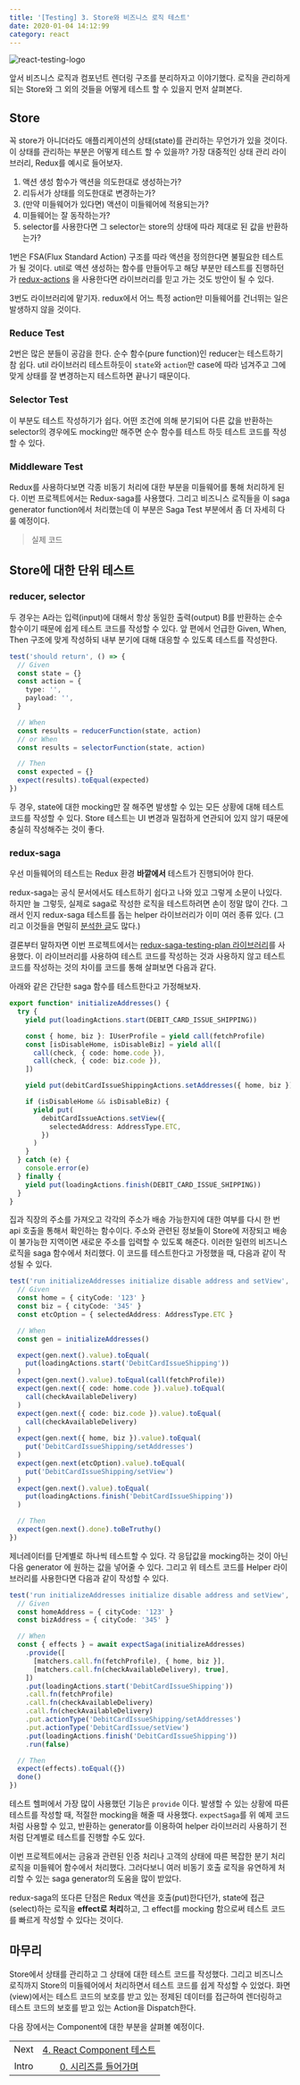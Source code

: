 ```yaml
---
title: '[Testing] 3. Store와 비즈니스 로직 테스트'
date: 2020-01-04 14:12:99
category: react
---
```


![react-testing-logo](./images/react-testing-logo.png)

앞서 비즈니스 로직과 컴포넌트 렌더링 구조를 분리하자고 이야기했다. 로직을 관리하게 되는 Store와 그 외의 것들을 어떻게 테스트 할 수 있을지 먼저 살펴본다.

## Store

꼭 store가 아니더라도 애플리케이션의 상태(state)를 관리하는 무언가가 있을 것이다. 이 상태를 관리하는 부분은 어떻게 테스트 할 수 있을까? 가장 대중적인 상태 관리 라이브러리, Redux를 예시로 들어보자.

1. 액션 생성 함수가 액션을 의도한대로 생성하는가?
2. 리듀서가 상태를 의도한대로 변경하는가?
3. (만약 미들웨어가 있다면) 액션이 미들웨어에 적용되는가?
4. 미들웨어는 잘 동작하는가?
5. selector를 사용한다면 그 selector는 store의 상태에 따라 제대로 된 값을 반환하는가?

1번은 FSA(Flux Standard Action) 구조를 따라 액션을 정의한다면 불필요한 테스트가 될 것이다. util로 액션 생성하는 함수를 만들어두고 해당 부분만 테스트를 진행하던가 [redux-actions](https://github.com/redux-utilities/redux-actions) 을 사용한다면 라이브러리를 믿고 가는 것도 방안이 될 수 있다.

3번도 라이브러리에 맡기자. redux에서 어느 특정 action만 미들웨어를 건너뛰는 일은 발생하지 않을 것이다.

### Reduce Test

2번은 많은 분들이 공감을 한다. 순수 함수(pure function)인 reducer는 테스트하기 참 쉽다. util 라이브러리 테스트하듯이 `state`와 `action`만 case에 따라 넘겨주고 그에 맞게 상태를 잘 변경하는지 테스트하면 끝나기 때문이다.

### Selector Test

이 부분도 테스트 작성하기가 쉽다. 어떤 조건에 의해 분기되어 다른 값을 반환하는 selector의 경우에도 mocking만 해주면 순수 함수를 테스트 하듯 테스트 코드를 작성할 수 있다.

### Middleware Test

Redux를 사용하다보면 각종 비동기 처리에 대한 부분을 미들웨어를 통해 처리하게 된다. 이번 프로젝트에서는 Redux-saga를 사용했다. 그리고 비즈니스 로직들을 이 saga generator function에서 처리했는데 이 부분은 Saga Test 부분에서 좀 더 자세히 다룰 예정이다.

> 실제 코드

## Store에 대한 단위 테스트

### reducer, selector

두 경우는 A라는 입력(input)에 대해서 항상 동일한 출력(output) B를 반환하는 순수 함수이기 때문에 쉽게 테스트 코드를 작성할 수 있다. 앞 편에서 언급한 Given, When, Then 구조에 맞게 작성하되 내부 분기에 대해 대응할 수 있도록 테스트를 작성한다.

```ts
test('should return', () => {
  // Given
  const state = {}
  const action = {
    type: '',
    payload: '',
  }

  // When
  const results = reducerFunction(state, action)
  // or When
  const results = selectorFunction(state, action)

  // Then
  const expected = {}
  expect(results).toEqual(expected)
})
```

두 경우, state에 대한 mocking만 잘 해주면 발생할 수 있는 모든 상황에 대해 테스트 코드를 작성할 수 있다. Store 테스트는 UI 변경과 밀접하게 연관되어 있지 않기 때문에 충실히 작성해주는 것이 좋다.

### redux-saga

우선 미들웨어의 테스트는 Redux 환경 **바깥에서** 테스트가 진행되어야 한다.

redux-saga는 공식 문서에서도 테스트하기 쉽다고 나와 있고 그렇게 소문이 나있다. 하지만 늘 그렇듯, 실제로 saga로 작성한 로직을 테스트하려면 손이 정말 많이 간다. 그래서 인지 redux-saga 테스트를 돕는 helper 라이브러리가 이미 여러 종류 있다. (그리고 이것들을 면밀히 [분석한 글](https://blog.scottlogic.com/2018/01/16/evaluating-redux-saga-test-libraries.html)도 많다.)

결론부터 말하자면 이번 프로젝트에서는 [redux-saga-testing-plan 라이브러리](https://github.com/jfairbank/redux-saga-test-plan)를 사용했다. 이 라이브러리를 사용하여 테스트 코드를 작성하는 것과 사용하지 않고 테스트 코드를 작성하는 것의 차이를 코드를 통해 살펴보면 다음과 같다.

아래와 같은 간단한 saga 함수를 테스트한다고 가정해보자.

```ts
export function* initializeAddresses() {
  try {
    yield put(loadingActions.start(DEBIT_CARD_ISSUE_SHIPPING))

    const { home, biz }: IUserProfile = yield call(fetchProfile)
    const [isDisableHome, isDisableBiz] = yield all([
      call(check, { code: home.code }),
      call(check, { code: biz.code }),
    ])

    yield put(debitCardIssueShippingActions.setAddresses({ home, biz }))

    if (isDisableHome && isDisableBiz) {
      yield put(
        debitCardIssueActions.setView({
          selectedAddress: AddressType.ETC,
        })
      )
    }
  } catch (e) {
    console.error(e)
  } finally {
    yield put(loadingActions.finish(DEBIT_CARD_ISSUE_SHIPPING))
  }
}
```

집과 직장의 주소를 가져오고 각각의 주소가 배송 가능한지에 대한 여부를 다시 한 번 api 호출을 통해서 확인하는 함수이다. 주소와 관련된 정보들이 Store에 저장되고 배송이 불가능한 지역이면 새로운 주소를 입력할 수 있도록 해준다. 이러한 일련의 비즈니스 로직을 saga 함수에서 처리했다. 이 코드를 테스트한다고 가정했을 때, 다음과 같이 작성될 수 있다.

```ts
test('run initializeAddresses initialize disable address and setView', async done => {
  // Given
  const home = { cityCode: '123' }
  const biz = { cityCode: '345' }
  const etcOption = { selectedAddress: AddressType.ETC }

  // When
  const gen = initializeAddresses()

  expect(gen.next().value).toEqual(
    put(loadingActions.start('DebitCardIssueShipping'))
  )
  expect(gen.next().value).toEqual(call(fetchProfile))
  expect(gen.next({ code: home.code }).value).toEqual(
    call(checkAvailableDelivery)
  )
  expect(gen.next({ code: biz.code }).value).toEqual(
    call(checkAvailableDelivery)
  )
  expect(gen.next({ home, biz }).value).toEqual(
    put('DebitCardIssueShipping/setAddresses')
  )
  expect(gen.next(etcOption).value).toEqual(
    put('DebitCardIssueShipping/setView')
  )
  expect(gen.next().value).toEqual(
    put(loadingActions.finish('DebitCardIssueShipping'))
  )

  // Then
  expect(gen.next().done).toBeTruthy()
})
```

제너레이터를 단계별로 하나씩 테스트할 수 있다. 각 응답값을 mocking하는 것이 아닌 다음 generator 에 원하는 값을 넣어줄 수 있다.
그리고 위 테스트 코드를 Helper 라이브러리를 사용한다면 다음과 같이 작성할 수 있다.

```ts
test('run initializeAddresses initialize disable address and setView', async done => {
  // Given
  const homeAddress = { cityCode: '123' }
  const bizAddress = { cityCode: '345' }

  // When
  const { effects } = await expectSaga(initializeAddresses)
    .provide([
      [matchers.call.fn(fetchProfile), { home, biz }],
      [matchers.call.fn(checkAvailableDelivery), true],
    ])
    .put(loadingActions.start('DebitCardIssueShipping'))
    .call.fn(fetchProfile)
    .call.fn(checkAvailableDelivery)
    .call.fn(checkAvailableDelivery)
    .put.actionType('DebitCardIssueShipping/setAddresses')
    .put.actionType('DebitCardIssue/setView')
    .put(loadingActions.finish('DebitCardIssueShipping'))
    .run(false)

  // Then
  expect(effects).toEqual({})
  done()
})
```

테스트 헬퍼에서 가장 많이 사용했던 기능은 `provide` 이다. 발생할 수 있는 상황에 따른 테스트를 작성할 때, 적절한 mocking을 해줄 때 사용했다. `expectSaga`를 위 예제 코드처럼 사용할 수 있고, 반환하는 generator를 이용하여 helper 라이브러리 사용하기 전처럼 단계별로 테스트를 진행할 수도 있다.

이번 프로젝트에서는 금융과 관련된 인증 처리나 고객의 상태에 따른 복잡한 분기 처리 로직을 미들웨어 함수에서 처리했다. 그러다보니 여러 비동기 호출 로직을 유연하게 처리할 수 있는 saga generator의 도움을 많이 받았다.

redux-saga의 또다른 단점은 Redux 액션을 호출(put)한다던가, state에 접근(select)하는 로직을 **effect로 처리**하고, 그 effect를 mocking 함으로써 테스트 코드를 빠르게 작성할 수 있다는 것이다.

## 마무리

Store에서 상태를 관리하고 그 상태에 대한 테스트 코드를 작성했다. 그리고 비즈니스 로직까지 Store의 미들웨어에서 처리하면서 테스트 코드를 쉽게 작성할 수 있었다. 화면(view)에서는 테스트 코드의 보호를 받고 있는 정제된 데이터를 접근하여 렌더링하고 테스트 코드의 보호를 받고 있는 Action을 Dispatch한다.

다음 장에서는 Component에 대한 부분을 살펴볼 예정이다.

|       |                                                                              |
| :---: | :--------------------------------------------------------------------------: |
| Next  | [4. React Component 테스트](https://jbee.io/react/testing-4-react-testing/)  |
| Intro | [0. 시리즈를 들어가며](https://jbee.io/react/testing-0-react-testing-intro/) |
